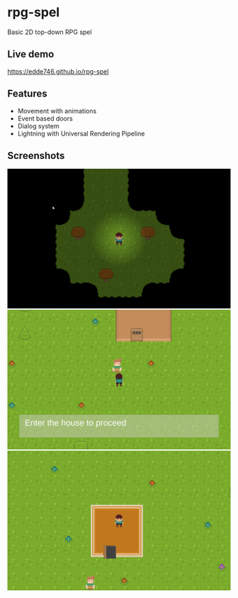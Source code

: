 # rpg-spel

Basic 2D top-down RPG spel

## Live demo

https://edde746.github.io/rpg-spel

## Features

- Movement with animations
- Event based doors
- Dialog system
- Lightning with Universal Rendering Pipeline

## Screenshots

![Skärmbild 1](/Screenshots/3.png)
![Skärmbild 2](/Screenshots/2.png)
![Skärmbild 3](/Screenshots/1.png)
